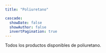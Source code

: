 ```yaml
---
title: "Poliuretano"

cascade:
  showDate: false
  showAuthor: false
  invertPagination: true
---
```


Todos los productos disponibles de poliuretano.
